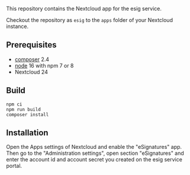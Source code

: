 This repository contains the Nextcloud app for the esig service.

Checkout the repository as `esig` to the `apps` folder of your Nextcloud
instance.

## Prerequisites

- [composer](https://getcomposer.org/) 2.4
- [node](https://nodejs.org/) 16 with npm 7 or 8
- Nextcloud 24


## Build

	npm ci
	npm run build
	composer install


## Installation

Open the Apps settings of Nextcloud and enable the "eSignatures" app. Then go
to the "Administration settings", open section "eSignatures" and enter the
account id and account secret you created on the esig service portal.
